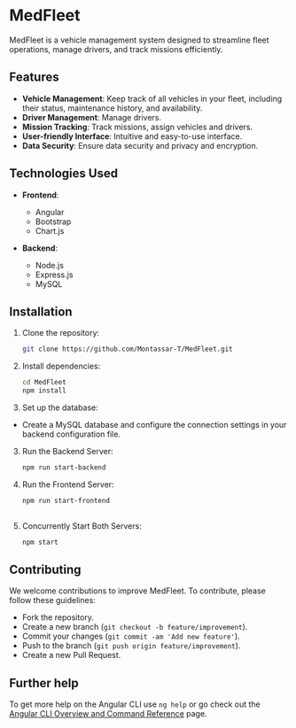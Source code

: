 # MedFleet

MedFleet is a vehicle management system designed to streamline fleet operations, manage drivers, and track missions efficiently.

## Features

- **Vehicle Management**: Keep track of all vehicles in your fleet, including their status, maintenance history, and availability.
- **Driver Management**: Manage drivers.
- **Mission Tracking**: Track missions, assign vehicles and drivers.
- **User-friendly Interface**: Intuitive and easy-to-use interface.
- **Data Security**: Ensure data security and privacy and encryption.

## Technologies Used

- **Frontend**:
  - Angular
  - Bootstrap
  - Chart.js

- **Backend**:
  - Node.js
  - Express.js
  - MySQL

## Installation

1. Clone the repository:

   ```bash
   git clone https://github.com/Montassar-T/MedFleet.git
   
2. Install dependencies:

   ```bash
   cd MedFleet
   npm install

2. Set up the database:

 - Create a MySQL database and configure the connection settings in your backend configuration file.

3. Run the Backend Server:

    ```bash
    npm run start-backend

4. Run the Frontend Server:

    ```bash
    npm run start-frontend
     
5. Concurrently Start Both Servers:

     ```bash
     npm start
     
   
## Contributing

We welcome contributions to improve MedFleet. To contribute, please follow these guidelines:
- Fork the repository.
- Create a new branch (`git checkout -b feature/improvement`).
- Commit your changes (`git commit -am 'Add new feature'`).
- Push to the branch (`git push origin feature/improvement`).
- Create a new Pull Request.

## Further help

To get more help on the Angular CLI use `ng help` or go check out the [Angular CLI Overview and Command Reference](https://angular.io/cli) page.
